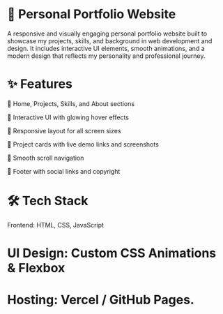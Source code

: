 # 💼 Personal Portfolio Website
A responsive and visually engaging personal portfolio website built to showcase my projects, skills, and background in web development and design. It includes interactive UI elements, smooth animations, and a modern design that reflects my personality and professional journey.

# ✨ Features
🔹 Home, Projects, Skills, and About sections

🔹 Interactive UI with glowing hover effects

🔹 Responsive layout for all screen sizes

🔹 Project cards with live demo links and screenshots

🔹 Smooth scroll navigation

🔹 Footer with social links and copyright

# 🛠️ Tech Stack
Frontend: HTML, CSS, JavaScript

# UI Design: Custom CSS Animations & Flexbox

# Hosting: Vercel / GitHub Pages.
